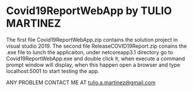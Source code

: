 # Covid19ReportWebApp by TULIO MARTINEZ

The first file Covid19ReportWebApp.zip contains the solution project in visual studio 2019.
The second file ReleaseCOVID19Report.zip conains the .exe file to lunch the applicaiton, under netcoreapp3.1 directory
go to Covid19ReportWebApp.exe and double click it, when execute a command prompt window will display, when this happen
open a browser and type localhost:5001 to start testing the app.
 
ANY PROBLEM CONTACT ME AT tulio.a.martinez@gmail.com
